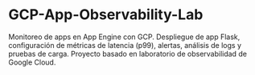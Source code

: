 # GCP-App-Observability-Lab
Monitoreo de apps en App Engine con GCP. Despliegue de app Flask, configuración de métricas de latencia (p99), alertas, análisis de logs y pruebas de carga. Proyecto basado en laboratorio de observabilidad de Google Cloud.
